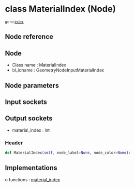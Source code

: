 # class MaterialIndex (Node)

<sub>go to [index](/docs/index.md)</sub>

## Node reference

Node
----
 - Class name : MaterialIndex
 - bl_idname : GeometryNodeInputMaterialIndex

Node parameters
---------------

Input sockets
-------------

Output sockets
--------------
 - material_index : Int

### Header

``` python
def MaterialIndex(self, node_label=None, node_color=None):
```

## Implementations

o functions : [material_index](#material_index)

